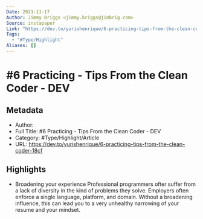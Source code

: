 ```yaml
---
Date: 2021-11-17
Author: Jimmy Briggs <jimmy.briggs@jimbrig.com>
Source: instapaper
Link: "https://dev.to/yurishenrique/6-practicing-tips-from-the-clean-coder-18cf"
Tags:
  - "#Type/Highlight"
Aliases: []
---
```


# \#6 Practicing - Tips From the Clean Coder - DEV

## Metadata

* Author: 
* Full Title: #6 Practicing - Tips From the Clean Coder - DEV
* Category: #Type/Highlight/Article
* URL: https://dev.to/yurishenrique/6-practicing-tips-from-the-clean-coder-18cf

## Highlights

* Broadening your experience
  Professional programmers ofter suffer from a lack of diversity in the kind of problems they solve. Employers often enforce a single language, platform, and domain. Without a broadening influence, this can lead you to a very unhealthy narrowing of your resume and your mindset.
